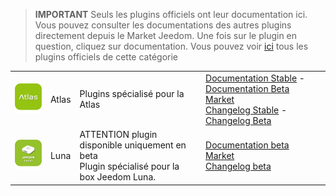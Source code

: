 
>**IMPORTANT**
>Seuls les plugins officiels ont leur documentation ici. Vous pouvez consulter les documentations des autres plugins directement depuis le Market Jeedom. Une fois sur le plugin en question, cliquez sur documentation.
>Vous pouvez voir [ici](https://market.jeedom.com/index.php?v=d&p=market&type=plugin&categorie=home+automation+protocol) tous les plugins officiels de cette catégorie


| | | | |
|--- | --- | --- | ---|
|<img src="atlas/atlas_icon.png" class="pluginLogo" width="100" />|Atlas|Plugins spécialisé pour la Atlas|[Documentation Stable](atlas/index.md) - [Documentation Beta](atlas/beta/index.md)<br/>[Market](https://market.jeedom.com/index.php?v=d&p=market_display&id=4195)<br/>[Changelog Stable](atlas/changelog.md) - [Changelog Beta](atlas/beta/changelog.md)|
|<img src="luna/beta/luna_icon.png" class="pluginLogo" width="100" />|Luna|ATTENTION plugin disponible uniquement en beta<br/>Plugin spécialisé pour la box Jeedom Luna.|[Documentation beta](luna/beta/index.md)<br/>[Market](https://market.jeedom.com/index.php?v=d&p=market_display&id=4346)<br/>[Changelog beta](luna/beta/changelog.md)|
